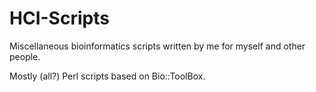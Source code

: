 # HCI-Scripts
Miscellaneous bioinformatics scripts written by me for myself and other people.

Mostly (all?) Perl scripts based on Bio::ToolBox.


